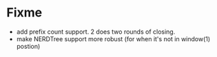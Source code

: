 # Fixme

* add prefix count support. 2<c-w><CR> does two rounds of closing.
* make NERDTree support more robust (for when it's not in window(1) postion)
